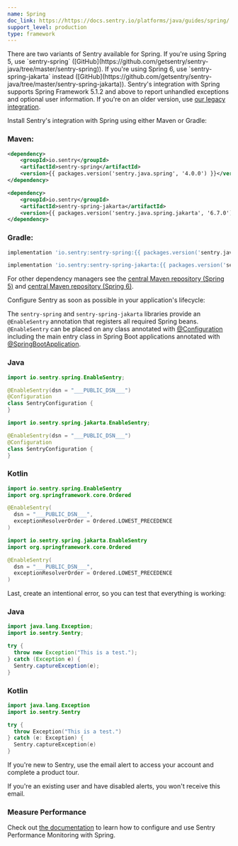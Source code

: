 ```yaml
---
name: Spring
doc_link: https://https://docs.sentry.io/platforms/java/guides/spring/
support_level: production
type: framework
---
```


<Alert level="info">
    There are two variants of Sentry available for Spring. If you're using Spring 5, use `sentry-spring` ([GitHub](https://github.com/getsentry/sentry-java/tree/master/sentry-spring)). If you're using Spring 6, use `sentry-spring-jakarta` instead ([GitHub](https://github.com/getsentry/sentry-java/tree/master/sentry-spring-jakarta)).
</Alert>

<Alert level="info">
    Sentry's integration with Spring supports Spring Framework 5.1.2 and above to report unhandled exceptions and optional user information. If you're on an older version, use <a href=https://docs.sentry.io/platforms/java/guides/spring/legacy/>our legacy integration</a>.
</Alert>

Install Sentry's integration with Spring using either Maven or Gradle:

### Maven:

```xml {tabTitle:Spring 5}{filename:pom.xml}
<dependency>
    <groupId>io.sentry</groupId>
    <artifactId>sentry-spring</artifactId>
    <version>{{ packages.version('sentry.java.spring', '4.0.0') }}</version>
</dependency>
```

```xml {tabTitle:Spring 6}{filename:pom.xml}
<dependency>
    <groupId>io.sentry</groupId>
    <artifactId>sentry-spring-jakarta</artifactId>
    <version>{{ packages.version('sentry.java.spring.jakarta', '6.7.0') }}</version>
</dependency>
```

### Gradle:

```groovy {tabTitle:Spring 5}{filename:build.gradle}
implementation 'io.sentry:sentry-spring:{{ packages.version('sentry.java.spring', '4.0.0') }}'
```

```groovy {tabTitle:Spring 6}{filename:build.gradle}
implementation 'io.sentry:sentry-spring-jakarta:{{ packages.version('sentry.java.spring.jakarta', '6.7.0') }}'
```

For other dependency managers see the [central Maven repository (Spring 5)](https://search.maven.org/artifact/io.sentry/sentry-spring) and [central Maven repository (Spring 6)](https://search.maven.org/artifact/io.sentry/sentry-spring-jakarta).

Configure Sentry as soon as possible in your application's lifecycle:

<Note>

The `sentry-spring` and `sentry-spring-jakarta` libraries provide an `@EnableSentry` annotation that registers all required Spring beans. `@EnableSentry` can be placed on any class annotated with [@Configuration](https://docs.spring.io/spring-framework/docs/current/javadoc-api/org/springframework/context/annotation/Configuration.html) including the main entry class in Spring Boot applications annotated with [@SpringBootApplication](https://docs.spring.io/spring-boot/docs/current/api/org/springframework/boot/autoconfigure/SpringBootApplication.html).

</Note>

### Java

```java {tabTitle: Spring 5}
import io.sentry.spring.EnableSentry;

@EnableSentry(dsn = "___PUBLIC_DSN___")
@Configuration
class SentryConfiguration {
}
```

```java {tabTitle: Spring 6}
import io.sentry.spring.jakarta.EnableSentry;

@EnableSentry(dsn = "___PUBLIC_DSN___")
@Configuration
class SentryConfiguration {
}
```

### Kotlin

```kotlin {tabTitle: Spring 5}
import io.sentry.spring.EnableSentry
import org.springframework.core.Ordered

@EnableSentry(
  dsn = "___PUBLIC_DSN___",
  exceptionResolverOrder = Ordered.LOWEST_PRECEDENCE
)
```

```kotlin {tabTitle: Spring 6}
import io.sentry.spring.jakarta.EnableSentry
import org.springframework.core.Ordered

@EnableSentry(
  dsn = "___PUBLIC_DSN___",
  exceptionResolverOrder = Ordered.LOWEST_PRECEDENCE
)
```

Last, create an intentional error, so you can test that everything is working:

### Java

```java {tabTitle: Java}
import java.lang.Exception;
import io.sentry.Sentry;

try {
  throw new Exception("This is a test.");
} catch (Exception e) {
  Sentry.captureException(e);
}
```

### Kotlin

```kotlin
import java.lang.Exception
import io.sentry.Sentry

try {
  throw Exception("This is a test.")
} catch (e: Exception) {
  Sentry.captureException(e)
}
```

If you're new to Sentry, use the email alert to access your account and complete a product tour.

If you're an existing user and have disabled alerts, you won't receive this email.

### Measure Performance

Check out [the documentation](https://docs.sentry.io/platforms/java/guides/spring/performance/) to learn how to configure and use Sentry Performance Monitoring with Spring.
